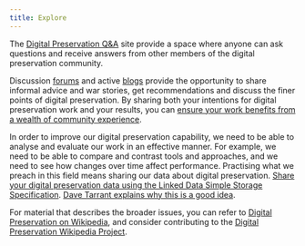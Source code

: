 ```yaml
---
title: Explore
---
```

The <a href="http://qanda.digipres.org/">Digital Preservation Q&amp;A</a> site provide a space where anyone can ask questions and receive answers from other members of the digital preservation community.

Discussion [forums](https://groups.google.com/forum/forum/digital-curation) and active [blogs](http://openpreservation.org/knowledge/blogs/) provide the opportunity to share informal advice and war stories, get recommendations and discuss the finer points of digital preservation. By sharing both your intentions for digital preservation work and your results, you can [ensure your work benefits from a wealth of community experience](http://openpreservation.org/blogs/2012-05-17-do-others-share-your-digital-preservation-challenges-and-know-about-best-solutions).

In order to improve our digital preservation capability, we need to be able to analyse and evaluate our work in an effective manner. For example, we need to be able to compare and contrast tools and approaches, and we need to see how changes over time affect performance. Practising what we preach in this field means sharing our data about digital preservation. [Share your digital preservation data using the Linked Data Simple Storage Specification](http://www.lds3.org/). [Dave Tarrant explains why this is a good idea](http://openpreservation.org/blogs/2012-08-29-years-registry-why-has-preservation-community-not-solved-problem-well-managed-and).


For material that describes the broader issues, you can refer to [Digital Preservation on Wikipedia](https://en.wikipedia.org/wiki/Digital_preservation), and consider contributing to the [Digital Preservation Wikipedia Project](http://en.wikipedia.org/wiki/Wikipedia:WikiProject_Digital_Preservation).
